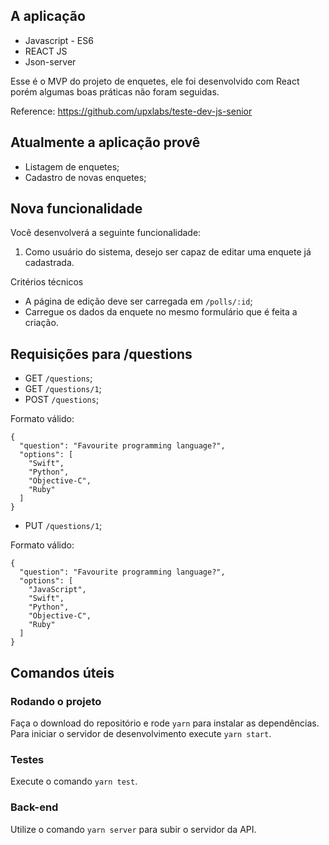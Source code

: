 ## A aplicação

- Javascript - ES6
- REACT JS
- Json-server

Esse é o MVP do projeto de enquetes, ele foi desenvolvido com React porém algumas boas práticas não foram seguidas.

Reference: https://github.com/upxlabs/teste-dev-js-senior

## Atualmente a aplicação provê

- Listagem de enquetes;
- Cadastro de novas enquetes;

## Nova funcionalidade

Você desenvolverá a seguinte funcionalidade:

1. Como usuário do sistema, desejo ser capaz de editar uma enquete já cadastrada.

Critérios técnicos

- A página de edição deve ser carregada em `/polls/:id`;
- Carregue os dados da enquete no mesmo formulário que é feita a criação.

## Requisições para /questions

- GET `/questions`;
- GET `/questions/1`;
- POST `/questions`;

Formato válido:

```
{
  "question": "Favourite programming language?",
  "options": [
    "Swift",
    "Python",
    "Objective-C",
    "Ruby"
  ]
}
```

- PUT `/questions/1`;

Formato válido:

```
{
  "question": "Favourite programming language?",
  "options": [
    "JavaScript",
    "Swift",
    "Python",
    "Objective-C",
    "Ruby"
  ]
}
```

## Comandos úteis

### Rodando o projeto
Faça o download do repositório e rode `yarn` para instalar as dependências.
Para iniciar o servidor de desenvolvimento execute `yarn start`.

### Testes
Execute o comando `yarn test`.

### Back-end
Utilize o comando `yarn server` para subir o servidor da API.
